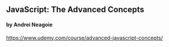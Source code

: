 ## JavaScript: The Advanced Concepts
#### by Andrei Neagoie
https://www.udemy.com/course/advanced-javascript-concepts/